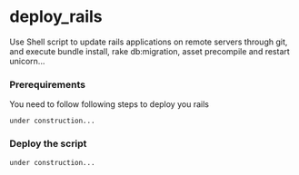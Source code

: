deploy_rails
============

Use Shell script to update rails applications on remote servers through git, and execute bundle install, rake db:migration, asset precompile and restart unicorn...


### Prerequirements

You need to follow following steps to deploy you rails 

	under construction...
	
### Deploy the script

	under construction...


